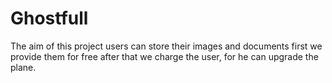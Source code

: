 # Ghostfull
The aim of this project users can store their images and documents first we provide them for free after that we charge the user, for he can upgrade the plane.
